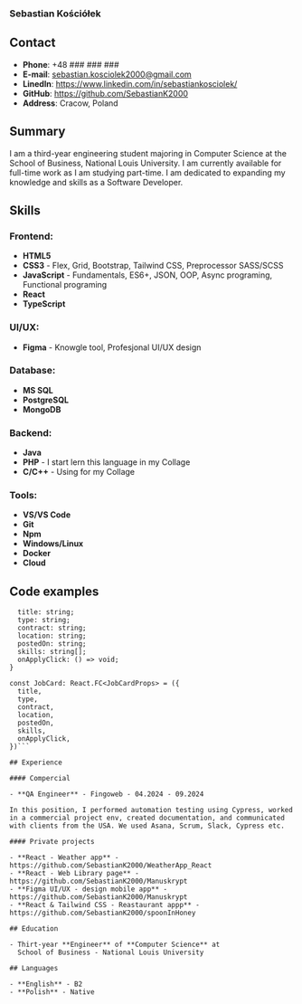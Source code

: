 ### Sebastian Kościółek

## Contact

- **Phone**: +48 ### ### ###
- **E-mail**: sebastian.kosciolek2000@gmail.com
- **Linedln**: https://www.linkedin.com/in/sebastiankosciolek/
- **GitHub**: https://github.com/SebastianK2000
- **Address**: Cracow, Poland

## Summary

I am a third-year engineering student majoring in Computer Science at the School of Business, National Louis University. I am currently available for full-time work as I am studying part-time. I am dedicated to expanding my knowledge and skills as a Software Developer.

## Skills

### Frontend: 

- **HTML5** 
- **CSS3** - Flex, Grid, Bootstrap, Tailwind CSS, Preprocessor SASS/SCSS
- **JavaScript** - Fundamentals, ES6+, JSON, OOP, Async programing, Functional programing
- **React**
- **TypeScript**

### UI/UX: 

- **Figma** - Knowgle tool, Profesjonal UI/UX design

### Database: 

- **MS SQL**
- **PostgreSQL**
- **MongoDB**

### Backend: 

- **Java**
- **PHP** - I start lern this language in my Collage
- **C/C++** - Using for my Collage

### Tools: 

- **VS/VS Code**
- **Git** 
- **Npm**
- **Windows/Linux**
- **Docker** 
- **Cloud**

## Code examples

```interface JobCardProps {
  title: string;
  type: string;
  contract: string;
  location: string;
  postedOn: string;
  skills: string[];
  onApplyClick: () => void;
}

const JobCard: React.FC<JobCardProps> = ({
  title,
  type,
  contract,
  location,
  postedOn,
  skills,
  onApplyClick,
})```

## Experience

#### Compercial

- **QA Engineer** - Fingoweb - 04.2024 - 09.2024
  
In this position, I performed automation testing using Cypress, worked in a commercial project env, created documentation, and communicated with clients from the USA. We used Asana, Scrum, Slack, Cypress etc.

#### Private projects 

- **React - Weather app** - https://github.com/SebastianK2000/WeatherApp_React
- **React - Web Library page** - https://github.com/SebastianK2000/Manuskrypt
- **Figma UI/UX - design mobile app** - https://github.com/SebastianK2000/Manuskrypt
- **React & Tailwind CSS - Reastaurant appp** - https://github.com/SebastianK2000/spoonInHoney

## Education 

- Thirt-year **Engineer** of **Computer Science** at 
  School of Business - National Louis University

## Languages 

- **English** - B2
- **Polish** - Native